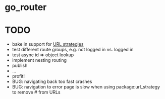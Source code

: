 # go_router

# TODO
- bake in support for [URL strategies](https://flutter.dev/docs/development/ui/navigation/url-strategies)
- test different route groups, e.g. not logged in vs. logged in
- test async id => object lookup
- implement nesting routing
- publish
- ...
- profit!
- BUG: navigating back too fast crashes
- BUG: navigation to error page is slow when using package:url_strategy to remove # from URLs

